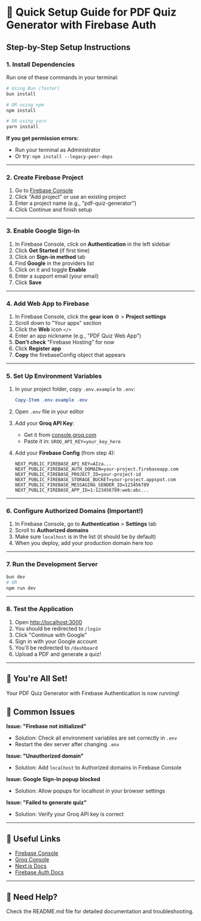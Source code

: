 # 🚀 Quick Setup Guide for PDF Quiz Generator with Firebase Auth

## Step-by-Step Setup Instructions

### 1. Install Dependencies

Run one of these commands in your terminal:

```powershell
# Using Bun (faster)
bun install

# OR using npm
npm install

# OR using yarn
yarn install
```

**If you get permission errors:**
- Run your terminal as Administrator
- Or try: `npm install --legacy-peer-deps`

---

### 2. Create Firebase Project

1. Go to [Firebase Console](https://console.firebase.google.com)
2. Click "Add project" or use an existing project
3. Enter a project name (e.g., "pdf-quiz-generator")
4. Click Continue and finish setup

---

### 3. Enable Google Sign-In

1. In Firebase Console, click on **Authentication** in the left sidebar
2. Click **Get Started** (if first time)
3. Click on **Sign-in method** tab
4. Find **Google** in the providers list
5. Click on it and toggle **Enable**
6. Enter a support email (your email)
7. Click **Save**

---

### 4. Add Web App to Firebase

1. In Firebase Console, click the **gear icon** ⚙️ > **Project settings**
2. Scroll down to "Your apps" section
3. Click the **Web** icon `</>`
4. Enter an app nickname (e.g., "PDF Quiz Web App")
5. **Don't check** "Firebase Hosting" for now
6. Click **Register app**
7. **Copy** the firebaseConfig object that appears

---

### 5. Set Up Environment Variables

1. In your project folder, copy `.env.example` to `.env`:
   ```powershell
   Copy-Item .env.example .env
   ```

2. Open `.env` file in your editor

3. Add your **Groq API Key**:
   - Get it from [console.groq.com](https://console.groq.com)
   - Paste it in: `GROQ_API_KEY=your_key_here`

4. Add your **Firebase Config** (from step 4):
   ```env
   NEXT_PUBLIC_FIREBASE_API_KEY=AIza...
   NEXT_PUBLIC_FIREBASE_AUTH_DOMAIN=your-project.firebaseapp.com
   NEXT_PUBLIC_FIREBASE_PROJECT_ID=your-project-id
   NEXT_PUBLIC_FIREBASE_STORAGE_BUCKET=your-project.appspot.com
   NEXT_PUBLIC_FIREBASE_MESSAGING_SENDER_ID=123456789
   NEXT_PUBLIC_FIREBASE_APP_ID=1:123456789:web:abc...
   ```

---

### 6. Configure Authorized Domains (Important!)

1. In Firebase Console, go to **Authentication** > **Settings** tab
2. Scroll to **Authorized domains**
3. Make sure `localhost` is in the list (it should be by default)
4. When you deploy, add your production domain here too

---

### 7. Run the Development Server

```powershell
bun dev
# OR
npm run dev
```

---

### 8. Test the Application

1. Open [http://localhost:3000](http://localhost:3000)
2. You should be redirected to `/login`
3. Click "Continue with Google"
4. Sign in with your Google account
5. You'll be redirected to `/dashboard`
6. Upload a PDF and generate a quiz!

---

## 🎉 You're All Set!

Your PDF Quiz Generator with Firebase Authentication is now running!

## 📝 Common Issues

**Issue: "Firebase not initialized"**
- Solution: Check all environment variables are set correctly in `.env`
- Restart the dev server after changing `.env`

**Issue: "Unauthorized domain"**
- Solution: Add `localhost` to Authorized domains in Firebase Console

**Issue: Google Sign-In popup blocked**
- Solution: Allow popups for localhost in your browser settings

**Issue: "Failed to generate quiz"**
- Solution: Verify your Groq API key is correct

---

## 🔗 Useful Links

- [Firebase Console](https://console.firebase.google.com)
- [Groq Console](https://console.groq.com)
- [Next.js Docs](https://nextjs.org/docs)
- [Firebase Auth Docs](https://firebase.google.com/docs/auth)

---

## 📧 Need Help?

Check the README.md file for detailed documentation and troubleshooting.
